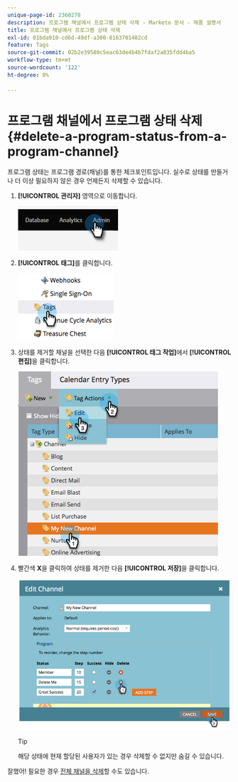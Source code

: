 ```yaml
---
unique-page-id: 2360278
description: 프로그램 채널에서 프로그램 상태 삭제 - Marketo 문서 - 제품 설명서
title: 프로그램 채널에서 프로그램 상태 삭제
exl-id: 01bda910-cd6d-49df-a300-8163701482cd
feature: Tags
source-git-commit: 02b2e39580c5eac63de4b4b7fdaf2a835fdd4ba5
workflow-type: tm+mt
source-wordcount: '122'
ht-degree: 0%

---
```


# 프로그램 채널에서 프로그램 상태 삭제 {#delete-a-program-status-from-a-program-channel}

프로그램 상태는 프로그램 경로(채널)를 통한 체크포인트입니다. 실수로 상태를 만들거나 더 이상 필요하지 않은 경우 언제든지 삭제할 수 있습니다.

1. **[!UICONTROL 관리자]** 영역으로 이동합니다.

   ![](assets/delete-a-program-status-from-a-program-channel-1.png)

1. **[!UICONTROL 태그]**&#x200B;를 클릭합니다.

   ![](assets/delete-a-program-status-from-a-program-channel-2.png)

1. 상태를 제거할 채널을 선택한 다음 **[!UICONTROL 태그 작업]**&#x200B;에서 **[!UICONTROL 편집]**&#x200B;을 클릭합니다.

   ![](assets/delete-a-program-status-from-a-program-channel-3.png)

1. 빨간색 **X**&#x200B;을 클릭하여 상태를 제거한 다음 **[!UICONTROL 저장]**&#x200B;을 클릭합니다.

   ![](assets/delete-a-program-status-from-a-program-channel-4.png)

   >[!TIP]
   >
   >해당 상태에 현재 할당된 사용자가 있는 경우 삭제할 수 없지만 숨길 수 있습니다.

잘했어! 필요한 경우 [전체 채널을 삭제](/help/marketo/product-docs/administration/tags/delete-a-program-channel.md)할 수도 있습니다.
